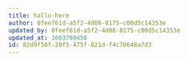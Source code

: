 ```yaml
---
title: hallo-here
author: 0feef61d-a5f2-4d08-8175-c00d5c14353e
updated_by: 0feef61d-a5f2-4d08-8175-c00d5c14353e
updated_at: 1603780458
id: 82d9f50f-20f5-475f-821d-f4c70648a7d3
---
```

